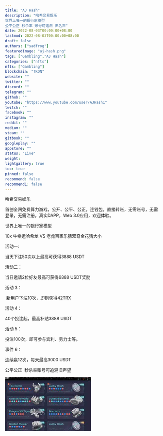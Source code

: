 ```yaml
---
title: "AJ Hash"
description: "哈希交易娱乐
世界上唯一的银行家模型
公平公正 秒杀率 账号可追溯 旧名声"
date: 2022-08-03T00:00:00+08:00
lastmod: 2022-08-03T00:00:00+08:00
draft: false
authors: ["sadfrog"]
featuredImage: "aj-hash.png"
tags: ["Gambling","AJ Hash"]
categories: ["nfts"]
nfts: ["Gambling"]
blockchain: "TRON"
website: ""
twitter: ""
discord: ""
telegram: ""
github: ""
youtube: "https://www.youtube.com/user/AJHash1"
twitch: ""
facebook: ""
instagram: ""
reddit: ""
medium: ""
steam: ""
gitbook: ""
googleplay: ""
appstore: ""
status: "Live"
weight: 
lightgallery: true
toc: true
pinned: false
recommend: false
recommend1: false
---
```

<p>哈希交易娱乐</p>
<p>首创全网免费算力游戏，公开、公平、公正，连钱包，直接转账，无需账号，无需登录，无需注册，真实DAPP，Web 3.0应用，欢迎体验。
</p>
<p>世界上唯一的银行家模型
</p>
<p>10x 牛幸运哈希龙 VS 老虎百家乐猜双奇金花猜大小
</p>
<p>活动一:&nbsp;</p>
<p>当天下注50次以上最高可获得3888 USDT
</p>
<p>活动二：&nbsp;</p>
<p>当日邀请2位好友最高可获得6888 USDT奖励</p>
<p>活动 3：</p>
<p>&nbsp;新用户下注10次，即刻获得42TRX</p>
<p>活动 4：&nbsp;</p>
<p>40个投注起，最高补贴3888 USDT</p>
<p>活动 5：&nbsp;</p>
<p>投注100次，即可参与宾利、劳力士等。</p>
<p>事件 6：&nbsp;</p>
<p>连续赢12次，每天最高3000 USDT</p>
<p>公平公正 &nbsp;秒杀率账号可追溯旧声望</p>

![sadfrog](sadfrog.jpg)